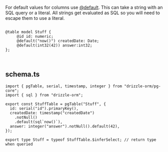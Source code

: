 

For default values for columns use [@default](/docs/drizzle/api/decorators#@Drizzle.default).   This can
take a string with an SQL query or a literal.   All strings get evaluated as SQL so you will
need to escape them to use a literal.


```tsp

@table model Stuff {
     @id id: numeric;
     @default("now()") createdDate: Date;
     @default(int32(42)) answer:int32;
};
            
            
```

## schema.ts
```tsx
import { pgTable, serial, timestamp, integer } from "drizzle-orm/pg-core";
import { sql } from "drizzle-orm";

export const StuffTable = pgTable("Stuff", {
  id: serial("id").primaryKey(),
  createdDate: timestamp("createdDate")
    .notNull()
    .default(sql`now()`),
  answer: integer("answer").notNull().default(42),
});

export type Stuff = typeof StuffTable.$inferSelect; // return type when queried
```
         
